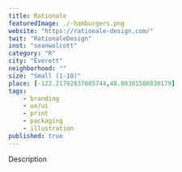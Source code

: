 ```yaml
---
title: Rationale
featuredImage: ./-hamburgers.png
website: "https://rationale-design.com/"
twit: "RationaleDesign"
inst: "seanwolcott"
category: "R"
city: "Everett"
neighborhood: ""
size: "Small (1-10)"
place: [-122.21792637805744,48.00301500830179]
tags:
    - branding
    - ux/ui
    - print
    - packaging
    - illustration
published: true
---
```


Description
